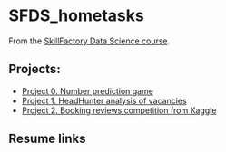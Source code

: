 # SFDS_hometasks

From the [SkillFactory Data Science course](https://skillfactory.ru/data-science).

 ## Projects:

* [Project 0. Number prediction game](https://github.com/DSminer/SFDS_hometasks/tree/main/Project_0)
* [Project 1. HeadHunter analysis of vacancies](https://github.com/DSminer/SFDS_hometasks/tree/main/Project_1)
* [Project 2. Booking reviews competition from Kaggle](https://github.com/DSminer/SFDS_hometasks/tree/main/Project_2)

## Resume links